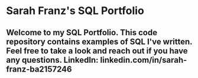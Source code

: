 # Sarah Franz's SQL Portfolio

## Welcome to my SQL Portfolio. This code repository contains examples of SQL I've written. Feel free to take a look and reach out if you have any questions. LinkedIn: linkedin.com/in/sarah-franz-ba2157246

<!---
sarahfranz97/sarahfranz97 is a ✨ special ✨ repository because its `README.md` (this file) appears on your GitHub profile.
You can click the Preview link to take a look at your changes.
--->
